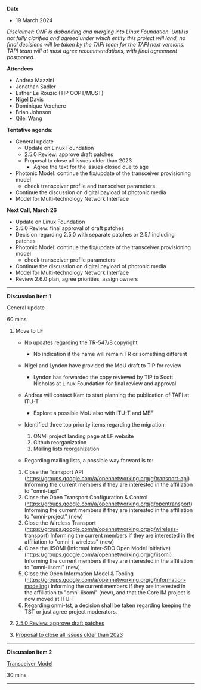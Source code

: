 **Date**
- 19 March 2024

_Disclaimer:_
_ONF is disbanding and merging into Linux Foundation._
_Until is not fully clarified and agreed under which entity this project will land,_
_no final decisions will be taken by the TAPI team for the TAPI next versions._
_TAPI team will at most agree recommendations, with final agreement postponed._

**Attendees**
- Andrea Mazzini
- Jonathan Sadler
- Esther Le Rouzic (TIP OOPT/MUST)
- Nigel Davis
- Dominique Verchere
- Brian Johnson
- Qilei Wang


**Tentative agenda:**

- General update
  + Update on Linux Foundation
  + 2.5.0 Review: approve draft patches
  + Proposal to close all issues older than 2023
    - Agree the text for the issues closed due to age
- Photonic Model: continue the fix/update of the transceiver provisioning model
  + check transceiver profile and transceiver parameters
- Continue the discussion on digital payload of photonic media
- Model for Multi-technology Network Interface


**Next Call, March 26**

- Update on Linux Foundation
- 2.5.0 Review: final approval of draft patches
- Decision regarding 2.5.0 with separate patches or 2.5.1 including patches
- Photonic Model: continue the fix/update of the transceiver provisioning model
  + check transceiver profile parameters
- Continue the discussion on digital payload of photonic media
- Model for Multi-technology Network Interface
- Review 2.6.0 plan, agree priorities, assign owners

-------------------------------------------------------------------------------------
**Discussion item 1**

General update

60 mins

1) Move to LF
   + No updates regarding the TR-547/8 copyright
     - No indication if the name will remain TR or something different
   + Nigel and Lyndon have provided the MoU draft to TIP for review
     - Lyndon has forwarded the copy reviewed by TIP to Scott Nicholas at Linux Foundation for final review and approval 
   + Andrea will contact Kam to start planning the publication of TAPI at ITU-T
     - Explore a possible MoU also with ITU-T and MEF
   + Identified three top priority items regarding the migration:
     1) ONMI project landing page at LF website
	 2) Github reorganization
	 3) Mailing lists reorganization
	 
   + Regarding mailing lists, a possible way forward is to:
    1) Close the Transport API (https://groups.google.com/a/opennetworking.org/g/transport-api)
       Informing the current members if they are interested in the affiliation to "omni-tapi"
    2) Close the Open Transport Configuration & Control (https://groups.google.com/a/opennetworking.org/g/opentransport)
       Informing the current members if they are interested in the affiliation to "omni-project" (new)
    3) Close the Wireless Transport (https://groups.google.com/a/opennetworking.org/g/wireless-transport)
	   Informing the current members if they are interested in the affiliation to "omni-t-wireless" (new)
    4) Close the IISOMI (Informal Inter-SDO Open Model Initiative) (https://groups.google.com/a/opennetworking.org/g/iisomi)
       Informing the current members if they are interested in the affiliation to "omni-iisomi" (new)
    5) Close the Open Information Model & Tooling (https://groups.google.com/a/opennetworking.org/g/information-modeling)
       Informing the current members if they are interested in the affiliation to "omni-iisomi" (new),
       and that the Core IM project is now moved at ITU-T
    6) Regarding onmi-tst, a decision shall be taken regarding keeping the TST or just agree project moderators.

2) [2.5.0 Review: approve draft patches](https://github.com/Open-Network-Models-and-Interfaces-ONMI/TAPI/discussions/579)

3) [Proposal to close all issues older than 2023](https://github.com/Open-Network-Models-and-Interfaces-ONMI/TAPI/discussions/579)


-------------------------------------------------------------------------------------
**Discussion item 2**

[Transceiver Model](https://github.com/Open-Network-Models-and-Interfaces-ONMI/TAPI/discussions/578)

30 mins

-------------------------------------------------------------------------------------